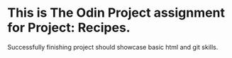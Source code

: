 # This is The Odin Project assignment for Project: Recipes.

Successfully finishing project should showcase basic html and git skills.
